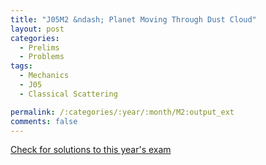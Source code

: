 ```yaml
---
title: "J05M2 &ndash; Planet Moving Through Dust Cloud"
layout: post
categories:
  - Prelims
  - Problems
tags:
  - Mechanics
  - J05
  - Classical Scattering

permalink: /:categories/:year/:month/M2:output_ext
comments: false
---
```

<object data="2005J2M.pdf" type="application/pdf" width="100%" height="500"></object>
<div class="message"><a href='https://princetonprelim.com/prelim/14/'>Check for solutions to this year's exam</a></div>